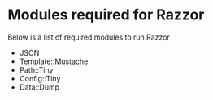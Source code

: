 # Modules required for Razzor
Below is a list of required modules to run Razzor
* JSON
* Template::Mustache
* Path::Tiny
* Config::Tiny
* Data::Dump
